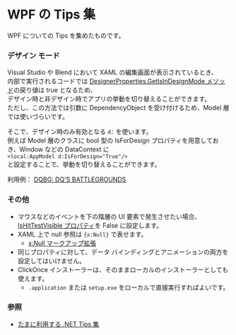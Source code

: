 # WPF の Tips 集
WPF についての Tips を集めたものです。

### デザイン モード
Visual Studio や Blend において XAML の編集画面が表示されているとき、  
内部で実行されるコードでは [DesignerProperties.GetIsInDesignMode メソッド](https://learn.microsoft.com/dotnet/api/system.componentmodel.designerproperties.getisindesignmode)の戻り値は true となるため、  
デザイン時と非デザイン時でアプリの挙動を切り替えることができます。  
ただし、この方法では引数に DependencyObject を受け付けるため、Model 層では使いづらいです。

そこで、デザイン時のみ有効となる `d:` を使います。  
例えば Model 層のクラスに bool 型の IsForDesign プロパティを用意しておき、Window などの DataContext に  
`<local:AppModel d:IsForDesign="True"/>`  
と設定することで、挙動を切り替えることができます。

利用例： [DQBG: DQ'S BATTLEGROUNDS](https://github.com/kcg-edu-future-lab/DQBG/blob/main/DQBG/DQBG/MainWindow.xaml)

### その他
- マウスなどのイベントを下の階層の UI 要素で発生させたい場合、[IsHitTestVisible プロパティ](https://learn.microsoft.com/dotnet/api/system.windows.uielement.ishittestvisible)を False に設定します。
- XAML 上で null 参照は `{x:Null}` で表せます。
  - [x:Null マークアップ拡張](https://learn.microsoft.com/dotnet/desktop/xaml-services/xnull-markup-extension)
- 同じプロパティに対して、データ バインディングとアニメーションの両方を設定してはいけません。
- ClickOnce インストーラーは、そのままローカルのインストーラーとしても使えます。
  - `.application` または `setup.exe` をローカルで直接実行すればよいです。

### 参照
- [たまに利用する .NET Tips 集](https://sakapon.wordpress.com/2011/05/23/tips/)
